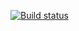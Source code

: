 ﻿[![Build status](https://ci.appveyor.com/api/projects/status/svm0g5hbiol8614b?svg=true)](https://ci.appveyor.com/project/evkyz/aqa-code)
